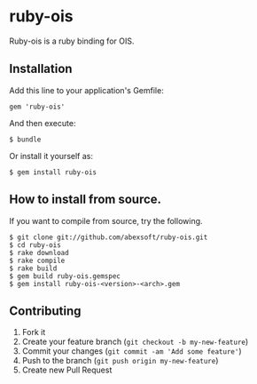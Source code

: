 # ruby-ois

Ruby-ois is a ruby binding for OIS.

## Installation

Add this line to your application's Gemfile:

    gem 'ruby-ois'

And then execute:

    $ bundle

Or install it yourself as:

    $ gem install ruby-ois

## How to install from source.

If you want to compile from source, try the following.

    $ git clone git://github.com/abexsoft/ruby-ois.git 
    $ cd ruby-ois 
    $ rake download 
    $ rake compile 
    $ rake build 
    $ gem build ruby-ois.gemspec
    $ gem install ruby-ois-<version>-<arch>.gem 

## Contributing

1. Fork it
2. Create your feature branch (`git checkout -b my-new-feature`)
3. Commit your changes (`git commit -am 'Add some feature'`)
4. Push to the branch (`git push origin my-new-feature`)
5. Create new Pull Request
